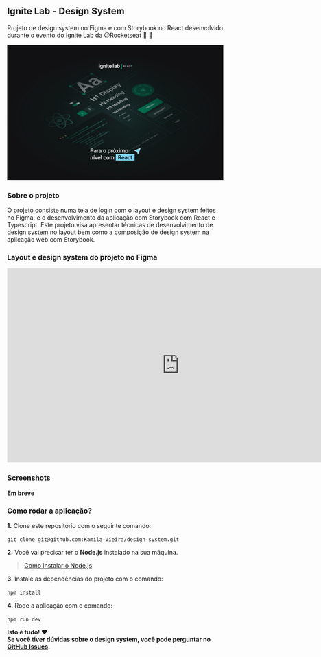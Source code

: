 ## Ignite Lab - Design System

Projeto de design system no Figma e com Storybook no React desenvolvido durante o evento do Ignite Lab da @Rocketseat 💜 :rocket:

![Ignite Lab - Design System Wallpaper](screenshots/wallpaper.png)

### Sobre o projeto

O projeto consiste numa tela de login com o layout e design system feitos no Figma, e o desenvolvimento da aplicação com Storybook com React e Typescript. Este projeto visa apresentar técnicas de desenvolvimento de design system no layout bem como a composição de design system na aplicação web com Storybook.

### Layout e design system do projeto no Figma

<iframe style="border: 1px solid rgba(0, 0, 0, 0.1);" width="800" height="450" src="https://www.figma.com/embed?embed_host=share&url=https%3A%2F%2Fwww.figma.com%2Ffile%2FEKa2piNFhNzsxmMPKuva84%2FIgnite-Lab-Design-System%3Fnode-id%3D10%253A451" allowfullscreen></iframe>

### Screenshots

**Em breve**

### Como rodar a aplicação?

**1.** Clone este repositório com o seguinte comando:

`git clone git@github.com:Kamila-Vieira/design-system.git`

**2.** Você vai precisar ter o **Node.js** instalado na sua máquina.

> [Como instalar o Node.js](https://nodejs.org/en/).</br>

**3.** Instale as dependências do projeto com o comando:

`npm install`

**4.** Rode a aplicação com o comando:

`npm run dev`

**Isto é tudo! :heart:<br />
Se você tiver dúvidas sobre o design system, você pode perguntar no [GitHub Issues](https://github.com/Kamila-Vieira/design-system/issues).**